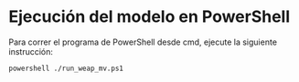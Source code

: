 # Ejecución del modelo en PowerShell

Para correr el programa de PowerShell desde cmd, ejecute la siguiente instrucción:
```
powershell ./run_weap_mv.ps1
```
